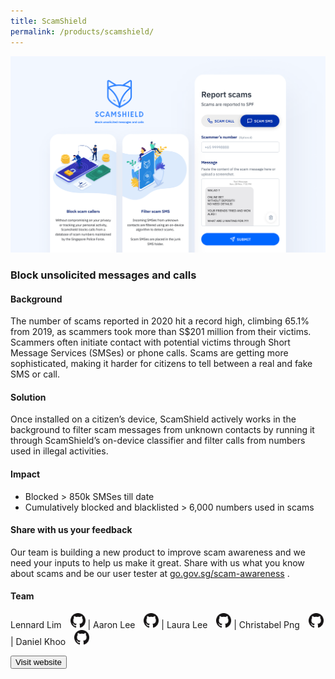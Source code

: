 ```yaml
---
title: ScamShield
permalink: /products/scamshield/
---
```

![Alt text for image on Isomer site](/images/Scamshield.png)
### Block unsolicited messages and calls

#### Background 

The number of scams reported in 2020 hit a record high, climbing 65.1% from 2019, as scammers took more than S$201 million from their victims. Scammers often initiate contact with potential victims through Short Message Services (SMSes) or phone calls. Scams are getting more sophisticated, making it harder for citizens to tell between a real and fake SMS or call. 


#### Solution
Once installed on a citizen’s device, ScamShield actively works in the background to filter scam messages from unknown contacts by running it through ScamShield’s on-device classifier and filter calls from numbers used in illegal activities. 

#### Impact

* Blocked > 850k SMSes till date
* Cumulatively blocked and blacklisted > 6,000 numbers used in scams

#### Share with us your feedback
Our team is building a new product to improve scam awareness and we need your inputs to help us make it great. Share with us what you know about scams and be our user tester at
[go.gov.sg/scam-awareness](https://go.gov.sg/scam-awareness) . 

#### Team

Lennard Lim <a href="https://github.com/lennardl" style="display: inline-block; width: 24px; height: 24px; margin-bottom: -5px; margin-left: 10px;">
    <img border="0" alt="Github account" src="/images/Github-Mark-32px.png">
</a> | Aaron Lee <a href="https://github.com/Buooy " style="display: inline-block; width: 24px; height: 24px; margin-bottom: -5px; margin-left: 10px;">
    <img border="0" alt="Github account" src="/images/Github-Mark-32px.png">
</a> | Laura Lee <a href="https://github.com/laura-xy-lee " style="display: inline-block; width: 24px; height: 24px; margin-bottom: -5px; margin-left: 10px;">
    <img border="0" alt="Github account" src="/images/Github-Mark-32px.png">
</a> | Christabel Png <a href="https://github.com/belpng" style="display: inline-block; width: 24px; height: 24px; margin-bottom: -5px; margin-left: 10px;">
    <img border="0" alt="Github account" src="/images/Github-Mark-32px.png">
</a> | Daniel Khoo <a href="https://github.com/danielkhoo" style="display: inline-block; width: 24px; height: 24px; margin-bottom: -5px; margin-left: 10px;">
    <img border="0" alt="Github account" src="/images/Github-Mark-32px.png">
</a> 

<a href="https://www.scamshield.org.sg" target="_blank">
    <button class="bp-button is-secondary is-medium has-text-white is-uppercase search-button">
        Visit website
    </button>
</a>